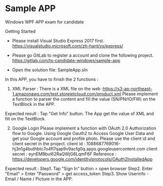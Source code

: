 # Sample APP

Windows WPF APP exam for candidate

Getting Started
- Please install Visual Studio Express 2017 first.
https://visualstudio.microsoft.com/zh-hant/vs/express/

- Please go GitLab to register a account and clone the following project.
https://gitlab.com/ts-candidate-windows/sample-app

- Open the solution file: SampleApp.sln

In this APP, you have to finish the 2 functions :

1. XML Parser :
There is a XML file on the web :https://s3-ap-northeast-1.amazonaws.com/test.storejetcloud.com/product.xml
Please implement a function to parser the content and fill the value (SN/PN/IO/FW) on the TextBlock in the APP.

Expected result : 
Tap "Get Info" button. The App get the value of XML and fill on the TextBlock.



2. Google Login
Please implement a function with OAuth 2.0 Authorization flow to Google.
Using Google Oauth2 to Access Google User Data and get your Google account and profile photo. 
Please use the client id and client secret in the project.
client id : 1088687769016-hj3n1g4buthbtc7o4fl7qap9v9acfg0q.apps.googleusercontent.com
client secret : eynEMBbul62RaQWjG6LqmF6F
Reference : https://developers.google.com/identity/protocols/OAuth2InstalledApp

Expected result : 
Step1. Tap "Sign In" button > open browser 
Step2. Enter "Email" > Enter "Password" > get access_token
Step3. Show Userinfo - Email / Name / Picture in the APP.

